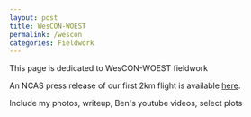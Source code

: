 ```yaml
---
layout: post
title: WesCON-WOEST
permalink: /wescon
categories: Fieldwork
---
```


This page is dedicated to WesCON-WOEST fieldwork

An NCAS press release of our first 2km flight is available [here](https://ncas.ac.uk/scientists-capture-small-weather-sensing-drone-flight-up-to-2km/).

Include my photos, writeup, Ben's youtube videos, select plots
